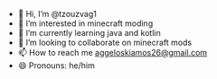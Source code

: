 - 👋 Hi, I’m @tzouzvag1
- 👀 I’m interested in minecraft moding
- 🌱 I’m currently learning java and kotlin
- 💞️ I’m looking to collaborate on minecraft mods
- 📫 How to reach me aggeloskiamos26@gmail.com
- 😄 Pronouns: he/him
  

<!---
tzouzvag1/tzouzvag1 is a ✨ special ✨ repository because its `README.md` (this file) appears on your GitHub profile.
You can click the Preview link to take a look at your changes.
--->

